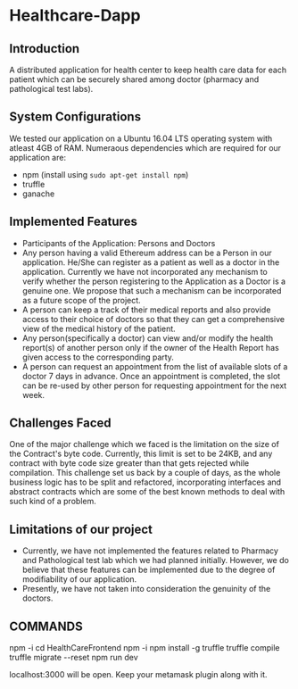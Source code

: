 # Healthcare-Dapp


## Introduction
A distributed application for health center to keep health care data for each patient which can be
securely shared among doctor (pharmacy and pathological test labs).


## System Configurations
We tested our application on a Ubuntu 16.04 LTS operating system with atleast 4GB of RAM. Numeraous dependencies which are required for our application are:
- npm (install using `sudo apt-get install npm`)
- truffle 
- ganache


## Implemented Features
- Participants of the Application: Persons and Doctors
- Any person having a valid Ethereum address can be a Person in our application. He/She can register as a patient as well as a doctor in the application. Currently we have not incorporated any mechanism to verify whether the person registering to the Application as a Doctor is a genuine one. We propose that such a mechanism can be incorporated as a future scope of the project.
- A person can keep a track of their medical reports and also provide access to their choice of doctors so that they can get a comprehensive view of the medical history of the patient.
- Any person(specifically a doctor) can view and/or modify the health report(s) of another person only if the owner of the Health Report has given access to the corresponding party.
- A person can request an appointment from the list of available slots of a doctor 7 days in advance. Once an appointment is completed, the slot can be re-used by other person for requesting appointment for the next week.


## Challenges Faced
One of the major challenge which we faced is the limitation on the size of the Contract's byte code. Currently, this limit is set to be 24KB, and any contract with byte code size greater than that gets rejected while compilation. This challenge set us back by a couple of days, as the whole business logic has to be split and refactored, incorporating interfaces and abstract contracts which are some of the best known methods to deal with such kind of a problem.


## Limitations of our project
- Currently, we have not implemented the features related to Pharmacy and Pathological test lab which we had planned initially. However, we do believe that these features can be implemented due to the degree of modifiability of our application.
- Presently, we have not taken into consideration the genuinity of the doctors. 



## COMMANDS
npm -i
cd HealthCareFrontend
npm -i
npm install -g truffle
truffle compile
truffle migrate --reset
npm run dev


localhost:3000 will be open. Keep your metamask plugin along with it.
